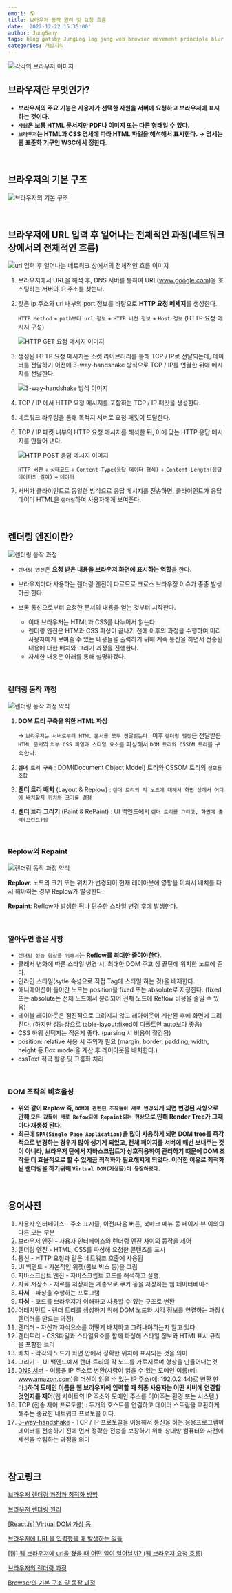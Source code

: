 ```yaml
---
emoji: 🌎
title: 브라우저 동작 원리 및 요청 흐름
date: '2022-12-22 15:35:00'
author: JungSany
tags: blog gatsby JungLog log jung web browser movement principle blur
categories: 개발지식
---
```


![각각의 브라우저 이미지](https://t1.daumcdn.net/cfile/tistory/2633363B52F0AAA917)

## 브라우저란 무엇인가?

- **브라우저의 주요 기능은 사용자가 선택한 자원을 서버에 요청하고 브라우저에 표시하는 것이다.**
- **`자원`은 보통 HTML 문서지만 PDF나 이미지 또는 다른 형태일 수 있다.**
- **`브라우저`는 HTML과 CSS 명세에 따라 HTML 파일을 해석해서 표시한다. → 명세는 웹 표준화 기구인 W3C에서 정한다.**

<br/>

## 브라우저의 기본 구조

![브라우저의 기본 구조](https://blog.kakaocdn.net/dn/99dKj/btqIl9g441B/2zBd7Ya63bkgHiSdM8Vm4k/img.png)

<br/>

## 브라우저에 URL 입력 후 일어나는 전체적인 과정(네트워크 상에서의 전체적인 흐름)

![url 입력 후 일어나는 네트워크 상에서의 전체적인 흐름 이미지](https://img1.daumcdn.net/thumb/R1280x0/?scode=mtistory2&fname=https%3A%2F%2Ft1.daumcdn.net%2Fcfile%2Ftistory%2F993D344D5C2347F62E)

1. 브라우저에서 URL을 해석 후, DNS 서버를 통하여 URL(www.google.com)을 호스팅하는 서버의 IP 주소를 찾는다.
2. 찾은 ip 주소와 url 내부의 port 정보를 바탕으로 **HTTP 요청 메세지**를 생성한다.

   `HTTP Method` + `path부터 url 정보` + `HTTP 버전 정보` + `Host 정보` (HTTP 요청 메시지 구성)

   ![HTTP GET 요청 메시지 이미지](https://img1.daumcdn.net/thumb/R1280x0/?scode=mtistory2&fname=https%3A%2F%2Fblog.kakaocdn.net%2Fdn%2FdM2OHy%2FbtqV2betcva%2F87Fk9IlSlQ6vFdCik3pKW0%2Fimg.png)

3. 생성된 HTTP 요청 메시지는 소켓 라이브러리를 통해 TCP / IP로 전달되는데, 데이터를 전달하기 이전에 3-way-handshake 방식으로 TCP / IP를 연결한 뒤에 메시지를 전달한다.

   ![3-way-handshake 방식 이미지](https://velog.velcdn.com/images/sewonkim/post/1aa93233-87de-44b7-b7ed-6d37235216d4/image.png)

4. TCP / IP 에서 HTTP 요청 메시지를 포함하는 TCP / IP 패킷을 생성한다.
5. 네트워크 라우팅을 통해 목적지 서버로 요청 패킷이 도달한다.
6. TCP / IP 패킷 내부의 HTTP 요청 메시지를 해석한 뒤, 이에 맞는 HTTP 응답 메시지를 만들어 낸다.

   ![HTTP POST 응답 메시지 이미지](https://img1.daumcdn.net/thumb/R1280x0/?scode=mtistory2&fname=https%3A%2F%2Fblog.kakaocdn.net%2Fdn%2FbkBRZH%2FbtqVV2JEnFj%2FpFjfpwMOjGI2lCLIyf6dkk%2Fimg.png)

   `HTTP 버전` + `상태코드` + `Content-Type(응답 데이터 형식)` + `Content-Length(응답 데이터의 길이)` + `데이터`

7. 서버가 클라이언트로 동일한 방식으로 응답 메시지를 전송하면, 클라이언트가 응답 데이터 HTML을 `렌더링`하여 사용자에게 보여준다.

<br/>

## 렌더링 엔진이란?

![렌더링 동작 과정](https://velog.velcdn.com/images/soopy368/post/485f811b-3601-4248-aff3-d773d54af9a1/image.png)

- `렌더링 엔진`은 **요청 받은 내용을 브라우저 화면에 표시하는 역할**을 한다.
- 브라우저마다 사용하는 렌더링 엔진이 다르므로 크로스 브라우징 이슈가 종종 발생하곤 한다.
- 보통 통신으로부터 요청한 문서의 내용을 얻는 것부터 시작한다.

  - 이때 브라우저는 HTML과 CSS를 나누어서 읽는다.
  - 렌더링 엔진은 HTM과 CSS 파싱이 끝나기 전에 이후의 과정을 수행하여 미리 사용자에게 보여줄 수 있는 내용들을 출력하기 위해 계속 통신을 하면서 전송된 내용에 대한 배치와 그리기 과정을 진행한다.
  - 자세한 내용은 아래를 통해 설명하겠다.

<br/>

### 렌더링 동작 과정

![렌더링 동작 과정 약식](https://img1.daumcdn.net/thumb/R1280x0/?scode=mtistory2&fname=https%3A%2F%2Fblog.kakaocdn.net%2Fdn%2FLCnaB%2FbtqIwDAOpap%2FsFlMNr2w37fPe5hd6gfEXk%2Fimg.png)

1. **DOM 트리 구축을 위한 HTML 파싱**

   → `브라우저는 서버로부터 HTML 문서를 모두 전달받는다.` 이후 `렌더링 엔진`은 전달받은 `HTML 문서`와 `외부 CSS 파일과 스타일 요소`를 파싱해서 `DOM 트리와 CSSOM 트리`를 구축한다.

2. **`렌더 트리 구축`** : DOM(Document Object Model) 트리와 CSSOM 트리의 `정보를 조합`
3. **렌더 트리 배치** (Layout & Replow) : `렌더 트리의 각 노드에 대해서 화면 상에서 어디에 배치할지 위치와 크기를 결정`
4. **렌더 트리 그리기** (Paint & RePaint) : UI 백엔드에서 `렌더 트리를 그리고, 화면에 출력(프린트)됨`

<br/>

### Replow와 Repaint

![렌더링 동작 과정 약식](https://img1.daumcdn.net/thumb/R1280x0/?scode=mtistory2&fname=https%3A%2F%2Fblog.kakaocdn.net%2Fdn%2FFzaAd%2FbtqIrukrwy2%2F6ewnSTctH6z1XI5F7L2Qy0%2Fimg.png)

**Replow**: 노드의 크기 또는 위치가 변경되어 현재 레이아웃에 영향을 미쳐서 배치를 다시 해야하는 경우 Replow가 발생한다.

**Repaint**: Reflow가 발생한 뒤나 단순한 스타일 변경 후에 발생한다.

<br/>

### 알아두면 좋은 사항

- `렌더링 성능 향상을 위해서`는 **Reflow를 최대한 줄여야한다.**
- 클래서 변화에 따른 스타일 변경 시, 최대한 DOM 주고 상 끝단에 위치한 노드에 준다.
- 인라인 스타일(sytle 속성으로 직접 Tag에 스타일 하는 것)을 배제한다.
- 애니메이션이 들어간 노드는 position을 fixed 또는 absolute로 지정한다. (fixed 또는 absolute는 전체 노드에서 분리되어 전체 노드에 Reflow 비용을 줄일 수 있음)
- 테이블 레이아웃은 점진적으로 그려지지 않고 레아이웃이 계산된 후에 화면에 그려진다. (하지만 성능상으로 table-layout:fixed이 디폴트인 auto보다 좋음)
- CSS 하위 선택자는 적은게 좋다. (parsing 시 비용이 절감됨)
- position: relative 사용 시 주의가 필요 (margin, border, padding, width, height 등 Box model을 계산 후 레이아웃을 배치한다.)
- cssText 적극 활용 및 그룹화 처리

<br/>

### DOM 조작의 비효율성

- **위와 같이 Replow 즉, `DOM에 관련된 조작들이 새로 변경`되게 되면 변경된 사항으로 안해 `모든 값들이 새로 Refow되어 Repaint되는 현상`으로 인해 Render Tree가 그때마다 재생성 된다.**
- **최근에 `SPA(Single Page Application)`을 많이 사용하게 되면 DOM tree를 즉각적으로 변경하는 경우가 많이 생기게 되었고, 전체 페이지를 서버에 매번 보내주는 것이 아니라, 브라우저 단에서 자바스크립트가 상호작용하여 관리하기 떄문에 DOM 조작을 더 효율적으로 할 수 있게끔 최적화가 필요해지게 되었다. 이러한 이유로 최적화된 랜더링을 하기위해 `Virtual DOM(가상돔)이 등장하였다.`**

<br/>

## 용어사전

1. 사용자 인터페이스 - 주소 표시줄, 이전/다음 버튼, 북마크 메뉴 등 페이지 뷰 이외의 다른 모든 부분
2. 브라우저 엔진 - 사용자 인터페이스와 렌더링 엔진 사이의 동작을 제어
3. 렌더링 엔진 - HTML, CSS를 파싱해 요청한 콘텐츠를 표시
4. 통신 - HTTP 요청과 같은 네트워크 호출에 사용됨
5. UI 백엔드 - 기본적인 위젯(콤보 박스 등)을 그림
6. 자바스크립트 엔진 - 자바스크립트 코드를 해석하고 실행.
7. 자료 저장소 - 자료를 저장하는 계층으로 쿠키 등을 저장하는 웹 데이터베이스
8. **파서** - 파싱을 수행하는 프로그램
9. **파싱** - 코드를 브라우저가 이해하고 사용할 수 있는 구조로 변환
10. 어태치먼트 - 렌더 트리를 생성하기 위해 DOM 노드와 시각 정보를 연결하는 과정 ( 렌더러를 만드는 과정)
11. 렌더러 - 자신과 자식요소를 어떻게 배치하고 그려내야하는지 알고 있다
12. 렌더트리 - CSS파일과 스타일요소를 함께 파싱해 스타일 정보와 HTML표시 규칙을 포함한 트리
13. 배치 - 각각의 노드가 화면 안에서 정확한 위치에 표시되는 것을 의미
14. 그리기 -  UI 백엔드에서 랜더 트리의 각 노드를 가로지르며 형상을 만들어내는것
15. [DNS 서버](https://aws.amazon.com/ko/route53/what-is-dns/) - 이름을 IP 주소로 변환(사람이 읽을 수 있는 도메인 이름(예: www.amazon.com)을 머신이 읽을 수 있는 IP 주소(예: 192.0.2.44)로 변환 한다.)**하여 도메인 이름을 웹 브라우저에 입력할 때 최종 사용자는 어떤 서버에 연결할 것인지를 제어**(웹 사이트의 IP 주소와 도메인 주소를 이어주는 환경 또는 시스템,)
16. TCP (전송 제어 프로토콜) : 두개의 호스트를 연결하고 데이터 스트림을 교환하게 해주는 중요한 네트워크 프로토콜 이다.
17. [3-way-handshake](https://mindnet.tistory.com/entry/%EB%84%A4%ED%8A%B8%EC%9B%8C%ED%81%AC-%EC%89%BD%EA%B2%8C-%EC%9D%B4%ED%95%B4%ED%95%98%EA%B8%B0-22%ED%8E%B8-TCP-3-WayHandshake-4-WayHandshake) - TCP / IP 프로토콜을 이용해서 통신을 하는 응용프로그램이 데이터를 전송하기 전에 먼저 정확한 전송을 보장하기 위해 상대방 컴퓨터와 사전에 세션을 수립하는 과정을 의미

<br/>

## 참고링크

[브라우저 렌더링 과정과 최적화 방법](https://velog.io/@wiostz98kr/%EB%B8%8C%EB%9D%BC%EC%9A%B0%EC%A0%80-%EB%A0%8C%EB%8D%94%EB%A7%81-%EA%B3%BC%EC%A0%95%EA%B3%BC-%EC%B5%9C%EC%A0%81%ED%99%94-%EB%B0%A9%EB%B2%95)

[브라우저 렌더링 원리](https://velog.io/@soopy368/%EB%B8%8C%EB%9D%BC%EC%9A%B0%EC%A0%80-%EB%A0%8C%EB%8D%94%EB%A7%81-%EC%9B%90%EB%A6%AC)

[[React.js] Virtual DOM 가상 돔](https://velog.io/@minbr0ther/React.js-Virtual-DOM-%EA%B0%80%EC%83%81-%EB%8F%94)

[브라우저에 URL을 입력했을 때 발생하는 일들](https://deveric.tistory.com/97)

[[웹] 웹 브라우저에 url을 쳤을 때 어떤 일이 일어날까? (웹 브라우저 요청 흐름)](https://velog.io/@sewonkim/%EC%9B%B9-%EC%9B%B9-%EB%B8%8C%EB%9D%BC%EC%9A%B0%EC%A0%80%EC%97%90-url%EC%9D%84-%EC%B3%A4%EC%9D%84-%EB%95%8C-%EC%96%B4%EB%96%A4-%EC%9D%BC%EC%9D%B4-%EC%9D%BC%EC%96%B4%EB%82%A0%EA%B9%8C-%EC%9B%B9-%EB%B8%8C%EB%9D%BC%EC%9A%B0%EC%A0%80-%EC%9A%94%EC%B2%AD-%ED%9D%90%EB%A6%84)

[브라우저의 렌더링 과정](https://velog.io/@younoah/browser-rendering-path#%EB%A0%8C%EB%8D%94%EB%A7%81-%EC%84%B1%EB%8A%A5-%EA%B0%9C%EC%84%A0%ED%95%98%EA%B8%B0)

[Browser의 기본 구조 및 동작 과정](https://minemanemo.tistory.com/121)

<br/>

```toc

```
